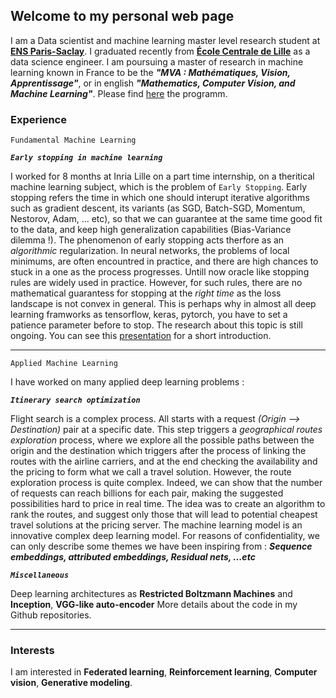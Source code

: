 ## Welcome to my personal web page

I am a Data scientist and machine learning master level research student at [**ENS Paris-Saclay**](https://ens-paris-saclay.fr/). I graduated recently from [**École Centrale de Lille**](https://centralelille.fr/) as a data science engineer. I am poursuing a master of research in machine learning known in France to be the ***"MVA : Mathématiques, Vision, Apprentissage"***, or in english ***"Mathematics, Computer Vision, and Machine Learning"***. Please find [here](https://www.master-mva.com/) the programm.



### Experience

```
Fundamental Machine Learning
```

***`Early stopping in machine learning`***

I worked for 8 months at Inria Lille on a part time internship, on a theritical machine learning subject, which is the problem of `Early Stopping`.
Early stopping refers the time in which one should interupt iterative algorithms such as gradient descent, its variants (as SGD, Batch-SGD, Momentum, Nestorov, Adam, ... etc), so that we can guarantee at the same time good fit to the data, and keep high generalization capabilities (Bias-Variance dilemma !). The phenomenon of early stopping acts therfore as an *algorithmic* regularization. In neural networks, the problems of local minimums, are often encountred in practice, and there are high chances to stuck in a one as the process progresses. Untill now oracle like stopping rules are widely used in practice. However, for such rules, there are no mathematical guarantess for stopping at the *right time* as the loss landscape is not convex in general. This is perhaps why in almost all deep learning framworks as tensorflow, keras, pytorch, you have to set a patience parameter before to stop. The research about this topic is still ongoing. You can see this [presentation](https://mohammed-hssein.github.io/presentation.pdf) for a short introduction. 

---


```
Applied Machine Learning
```


I have worked on many applied deep learning problems : 

***`Itinerary search optimization`*** 

Flight search is a complex process. All starts with a request *(Origin --> Destination)* pair at a specific date. This step triggers a *geographical routes exploration* process, where we explore all the possible paths between the origin and the destination which triggers after the process of linking the routes with the airline carriers, and at the end checking the availability and the pricing to form what we call a travel solution. However, the route exploration process is quite complex. Indeed, we can show that the number of requests can reach billions for each pair, making the suggested possibilities hard to price in real time. The idea was to create an algorithm to rank the routes, and suggest only those that will lead to potential cheapest travel solutions at the pricing server. The machine learning model is an innovative complex deep learning model. For reasons of confidentiality, we can only describe some themes we have been inspiring from : ***Sequence embeddings, attributed embeddings, Residual nets, ...etc***


***`Miscellaneous`***

Deep learning architectures as **Restricted Boltzmann Machines** and **Inception**, **VGG-like auto-encoder** More details about the code in my Github repositories.

---

### Interests


I am interested in **Federated learning**, **Reinforcement learning**, **Computer vision**, **Generative modeling**.
